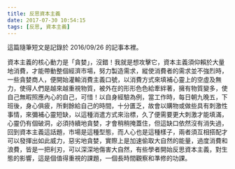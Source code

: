 ```yaml
---
title: 反思資本主義
date: 2017-07-30 10:54:15
tags: [反思, 資本主義]
---
```


這篇隨筆短文是記錄於 2016/09/26 的記事本裡。

<!-- more -->

資本主義的核心動力是「貪婪」，沒錯！我就是想攻擊它，資本主義須仰賴於大量地消費，才能帶動整個經濟市場，努力製造需求，縱使消費者的需求並不強烈時，一些貪婪商人，便開始灌輸消費主義口號，以消費方式來填補心靈上的空虛及無力，使得人們是越來越重視物質，被外在的形形色色給牽絆著，擁有物質變多，使自己無暇照應內心的自己，可惜！以自身經驗為例，當工作時，每日朝九晚五，下班後，身心俱疲，所剩餘給自己的時間，十分匱乏，故會以購物或做些具有刺激性事情，來彌補心靈短缺，以這種消遣方式來治標，久了便需要更大刺激才能填滿，心靈仍有個破洞，必須持續地貪婪，才會稍稍掩蓋住，但這缺口依然沒有消失過，回到資本主義這話題，市場是這種型態，而人心也是這種樣子，兩者須互相搭配才可以發揮出如此威力，惡劣地貪婪，實際上是加速偷取大自然的能量，過度消費和浪費，皆是一把利刃，可以深深地傷害大自然，有些學者開始反思資本主義，對生態的影響，這是個值得重視的課題，一個長時間觀察和準修的功課。

